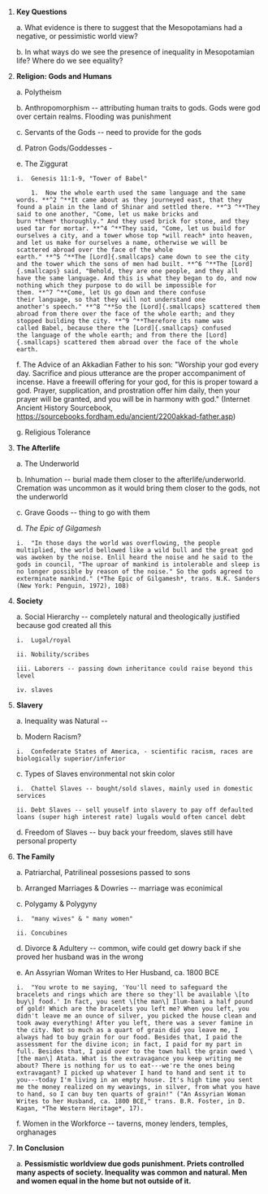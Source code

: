 1.  **Key Questions**

    a.  What evidence is there to suggest that the Mesopotamians had a negative, or pessimistic world view?

    b.  In what ways do we see the presence of inequality in Mesopotamian life? Where do we see equality?

2.  **Religion: Gods and Humans**

    a.  Polytheism

    b.  Anthropomorphism -- attributing human traits to gods. Gods were god over certain realms. Flooding was punishment

    c.  Servants of the Gods -- need to provide for the gods

    d.  Patron Gods/Goddesses -

    e.  The Ziggurat

        i.  Genesis 11:1-9, "Tower of Babel"

            1.  Now the whole earth used the same language and the same words. **^2 ^**It came about as they journeyed east, that they found a plain in the land of Shinar and settled there. **^3 ^**They said to one another, "Come, let us make bricks and burn *them* thoroughly." And they used brick for stone, and they used tar for mortar. **^4 ^**They said, "Come, let us build for ourselves a city, and a tower whose top *will reach* into heaven, and let us make for ourselves a name, otherwise we will be scattered abroad over the face of the whole earth." **^5 ^**The [Lord]{.smallcaps} came down to see the city and the tower which the sons of men had built. **^6 ^**The [Lord]{.smallcaps} said, "Behold, they are one people, and they all have the same language. And this is what they began to do, and now nothing which they purpose to do will be impossible for them. **^7 ^**Come, let Us go down and there confuse their language, so that they will not understand one another's speech." **^8 ^**So the [Lord]{.smallcaps} scattered them abroad from there over the face of the whole earth; and they stopped building the city. **^9 ^**Therefore its name was called Babel, because there the [Lord]{.smallcaps} confused the language of the whole earth; and from there the [Lord]{.smallcaps} scattered them abroad over the face of the whole earth.

    f.  The Advice of an Akkadian Father to his son: "Worship your god every day. Sacrifice and pious utterance are the proper accompaniment of incense. Have a freewill offering for your god, for this is proper toward a god. Prayer, supplication, and prostration offer him daily, then your prayer will be granted, and you will be in harmony with god." (Internet Ancient History Sourcebook, <https://sourcebooks.fordham.edu/ancient/2200akkad-father.asp>)

    g.  Religious Tolerance

3.  **The Afterlife**

    a.  The Underworld

    b.  Inhumation -- burial made them closer to the afterlife/underworld. Cremation was uncommon as it would bring them closer to the gods, not the underworld

    c.  Grave Goods -- thing to go with them

    d.  *The Epic of Gilgamesh*

        i.  "In those days the world was overflowing, the people multiplied, the world bellowed like a wild bull and the great god was awoken by the noise. Enlil heard the noise and he said to the gods in council, "The uproar of mankind is intolerable and sleep is no longer possible by reason of the noise." So the gods agreed to exterminate mankind." (*The Epic of Gilgamesh*, trans. N.K. Sanders (New York: Penguin, 1972), 108)

4.  **Society**

    a.  Social Hierarchy -- completely natural and theologically justified because god created all this

        i.  Lugal/royal

        ii. Nobility/scribes

        iii. Laborers -- passing down inheritance could raise beyond this level

        iv. slaves

5.  **Slavery**

    a.  Inequality was Natural --

    b.  Modern Racism?

        i.  Confederate States of America, - scientific racism, races are biologically superior/inferior

    c.  Types of Slaves environmental not skin color

        i.  Chattel Slaves -- bought/sold slaves, mainly used in domestic services

        ii. Debt Slaves -- sell youself into slavery to pay off defaulted loans (super high interest rate) lugals would often cancel debt

    d.  Freedom of Slaves -- buy back your freedom, slaves still have personal property

6.  **The Family**

    a.  Patriarchal, Patrilineal possesions passed to sons

    b.  Arranged Marriages & Dowries -- marriage was econimical

    c.  Polygamy & Polygyny

        i.  "many wives" & " many women"

        ii. Concubines

    d.  Divorce & Adultery -- common, wife could get dowry back if she proved her husband was in the wrong

    e.  An Assyrian Woman Writes to Her Husband, ca. 1800 BCE

        i.  "You wrote to me saying, 'You'll need to safeguard the bracelets and rings which are there so they'll be available \[to buy\] food.' In fact, you sent \[the man\] Ilum-bani a half pound of gold! Which are the bracelets you left me? When you left, you didn't leave me an ounce of silver, you picked the house clean and took away everything! After you left, there was a sever famine in the city. Not so much as a quart of grain did you leave me, I always had to buy grain for our food. Besides that, I paid the assessment for the divine icon; in fact, I paid for my part in full. Besides that, I paid over to the town hall the grain owed \[the man\] Atata. What is the extravagance you keep writing me about? There is nothing for us to eat---we're the ones being extravagant? I picked up whatever I hand to hand and sent it to you---today I'm living in an empty house. It's high time you sent me the money realized on my weavings, in silver, from what you have to hand, so I can buy ten quarts of grain!" ("An Assyrian Woman Writes to her Husband, ca. 1800 BCE," trans. B.R. Foster, in D. Kagan, *The Western Heritage*, 17).

    f.  Women in the Workforce -- taverns, money lenders, temples, orghanages

7.  **In Conclusion**

    a.  **Pessismistic worldview due gods punishment. Priets controlled many aspects of society. Inequality was common and natural. Men and women equal in the home but not outside of it.**
